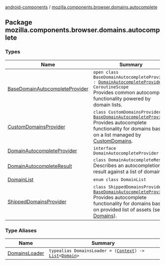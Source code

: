 [android-components](../index.md) / [mozilla.components.browser.domains.autocomplete](./index.md)

## Package mozilla.components.browser.domains.autocomplete

### Types

| Name | Summary |
|---|---|
| [BaseDomainAutocompleteProvider](-base-domain-autocomplete-provider/index.md) | `open class BaseDomainAutocompleteProvider : `[`DomainAutocompleteProvider`](-domain-autocomplete-provider/index.md)`, CoroutineScope`<br>Provides common autocomplete functionality powered by domain lists. |
| [CustomDomainsProvider](-custom-domains-provider/index.md) | `class CustomDomainsProvider : `[`BaseDomainAutocompleteProvider`](-base-domain-autocomplete-provider/index.md)<br>Provides autocomplete functionality for domains based on a list managed by [CustomDomains](../mozilla.components.browser.domains/-custom-domains/index.md). |
| [DomainAutocompleteProvider](-domain-autocomplete-provider/index.md) | `interface DomainAutocompleteProvider` |
| [DomainAutocompleteResult](-domain-autocomplete-result/index.md) | `class DomainAutocompleteResult`<br>Describes an autocompletion result against a list of domains. |
| [DomainList](-domain-list/index.md) | `enum class DomainList` |
| [ShippedDomainsProvider](-shipped-domains-provider/index.md) | `class ShippedDomainsProvider : `[`BaseDomainAutocompleteProvider`](-base-domain-autocomplete-provider/index.md)<br>Provides autocomplete functionality for domains based on provided list of assets (see [Domains](../mozilla.components.browser.domains/-domains/index.md)). |

### Type Aliases

| Name | Summary |
|---|---|
| [DomainsLoader](-domains-loader.md) | `typealias DomainsLoader = (`[`Context`](https://developer.android.com/reference/android/content/Context.html)`) -> `[`List`](https://kotlinlang.org/api/latest/jvm/stdlib/kotlin.collections/-list/index.html)`<`[`Domain`](../mozilla.components.browser.domains/-domain/index.md)`>` |
